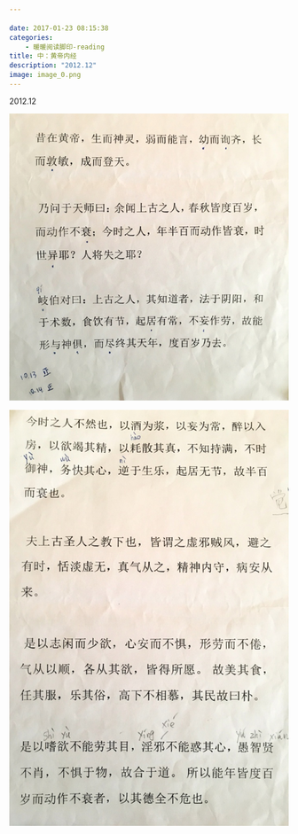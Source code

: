 ```yaml
---

date: 2017-01-23 08:15:38
categories:
    - 暖暖阅读脚印-reading
title: 中：黄帝内经
description: "2012.12"
image: image_0.png
---
```


2012.12

  


  


  


![](image_0.png)  
  
![](image_1.png)